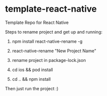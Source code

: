# template-react-native
Template Repo for React Native

Steps to rename project and get up and running:

1. npm install react-native-rename -g

2. react-native-rename "New Project Name"

3. rename project in package-lock.json

4. cd ios && pod install

5. cd .. && npm install

Then just run the project :)
